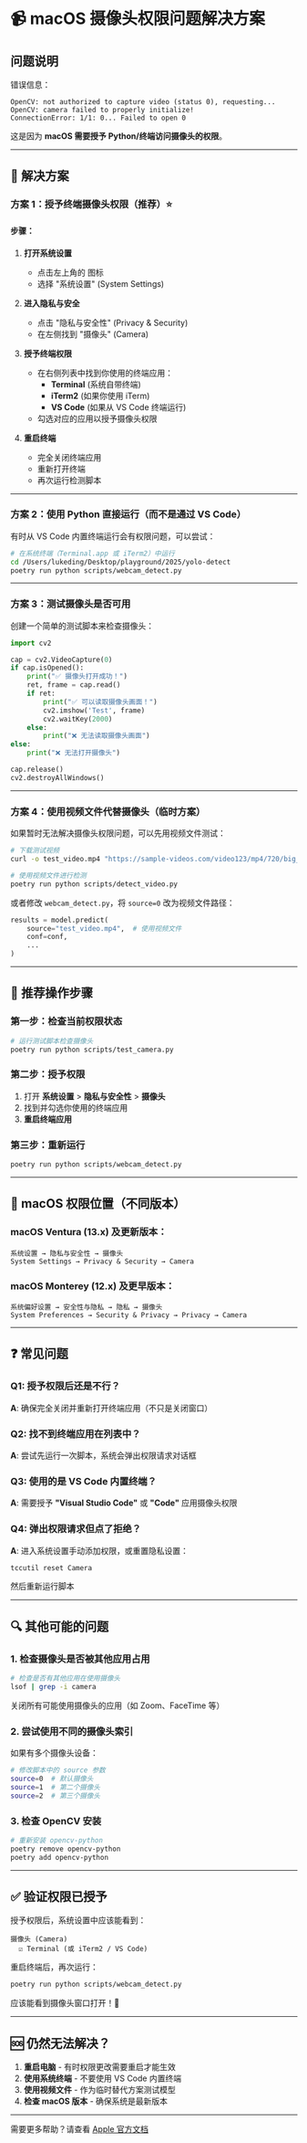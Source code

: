 # 📹 macOS 摄像头权限问题解决方案

## 问题说明

错误信息：

```
OpenCV: not authorized to capture video (status 0), requesting...
OpenCV: camera failed to properly initialize!
ConnectionError: 1/1: 0... Failed to open 0
```

这是因为 **macOS 需要授予 Python/终端访问摄像头的权限**。

---

## 🔧 解决方案

### 方案 1：授予终端摄像头权限（推荐）⭐

#### 步骤：

1. **打开系统设置**

   - 点击左上角的 图标
   - 选择 "系统设置" (System Settings)

2. **进入隐私与安全**

   - 点击 "隐私与安全性" (Privacy & Security)
   - 在左侧找到 "摄像头" (Camera)

3. **授予终端权限**

   - 在右侧列表中找到你使用的终端应用：
     - **Terminal** (系统自带终端)
     - **iTerm2** (如果你使用 iTerm)
     - **VS Code** (如果从 VS Code 终端运行)
   - 勾选对应的应用以授予摄像头权限

4. **重启终端**
   - 完全关闭终端应用
   - 重新打开终端
   - 再次运行检测脚本

---

### 方案 2：使用 Python 直接运行（而不是通过 VS Code）

有时从 VS Code 内置终端运行会有权限问题，可以尝试：

```bash
# 在系统终端（Terminal.app 或 iTerm2）中运行
cd /Users/lukeding/Desktop/playground/2025/yolo-detect
poetry run python scripts/webcam_detect.py
```

---

### 方案 3：测试摄像头是否可用

创建一个简单的测试脚本来检查摄像头：

```python
import cv2

cap = cv2.VideoCapture(0)
if cap.isOpened():
    print("✅ 摄像头打开成功！")
    ret, frame = cap.read()
    if ret:
        print("✅ 可以读取摄像头画面！")
        cv2.imshow('Test', frame)
        cv2.waitKey(2000)
    else:
        print("❌ 无法读取摄像头画面")
else:
    print("❌ 无法打开摄像头")

cap.release()
cv2.destroyAllWindows()
```

---

### 方案 4：使用视频文件代替摄像头（临时方案）

如果暂时无法解决摄像头权限问题，可以先用视频文件测试：

```bash
# 下载测试视频
curl -o test_video.mp4 "https://sample-videos.com/video123/mp4/720/big_buck_bunny_720p_1mb.mp4"

# 使用视频文件进行检测
poetry run python scripts/detect_video.py
```

或者修改 `webcam_detect.py`，将 `source=0` 改为视频文件路径：

```python
results = model.predict(
    source="test_video.mp4",  # 使用视频文件
    conf=conf,
    ...
)
```

---

## 🎯 推荐操作步骤

### 第一步：检查当前权限状态

```bash
# 运行测试脚本检查摄像头
poetry run python scripts/test_camera.py
```

### 第二步：授予权限

1. 打开 **系统设置** > **隐私与安全性** > **摄像头**
2. 找到并勾选你使用的终端应用
3. **重启终端应用**

### 第三步：重新运行

```bash
poetry run python scripts/webcam_detect.py
```

---

## 📝 macOS 权限位置（不同版本）

### macOS Ventura (13.x) 及更新版本：

```
系统设置 → 隐私与安全性 → 摄像头
System Settings → Privacy & Security → Camera
```

### macOS Monterey (12.x) 及更早版本：

```
系统偏好设置 → 安全性与隐私 → 隐私 → 摄像头
System Preferences → Security & Privacy → Privacy → Camera
```

---

## ❓ 常见问题

### Q1: 授予权限后还是不行？

**A**: 确保完全关闭并重新打开终端应用（不只是关闭窗口）

### Q2: 找不到终端应用在列表中？

**A**: 尝试先运行一次脚本，系统会弹出权限请求对话框

### Q3: 使用的是 VS Code 内置终端？

**A**: 需要授予 **"Visual Studio Code"** 或 **"Code"** 应用摄像头权限

### Q4: 弹出权限请求但点了拒绝？

**A**: 进入系统设置手动添加权限，或重置隐私设置：

```bash
tccutil reset Camera
```

然后重新运行脚本

---

## 🔍 其他可能的问题

### 1. 检查摄像头是否被其他应用占用

```bash
# 检查是否有其他应用在使用摄像头
lsof | grep -i camera
```

关闭所有可能使用摄像头的应用（如 Zoom、FaceTime 等）

### 2. 尝试使用不同的摄像头索引

如果有多个摄像头设备：

```bash
# 修改脚本中的 source 参数
source=0  # 默认摄像头
source=1  # 第二个摄像头
source=2  # 第三个摄像头
```

### 3. 检查 OpenCV 安装

```bash
# 重新安装 opencv-python
poetry remove opencv-python
poetry add opencv-python
```

---

## ✅ 验证权限已授予

授予权限后，系统设置中应该能看到：

```
摄像头 (Camera)
  ☑ Terminal (或 iTerm2 / VS Code)
```

重启终端后，再次运行：

```bash
poetry run python scripts/webcam_detect.py
```

应该能看到摄像头窗口打开！🎉

---

## 🆘 仍然无法解决？

1. **重启电脑** - 有时权限更改需要重启才能生效
2. **使用系统终端** - 不要使用 VS Code 内置终端
3. **使用视频文件** - 作为临时替代方案测试模型
4. **检查 macOS 版本** - 确保系统是最新版本

---

需要更多帮助？请查看 [Apple 官方文档](https://support.apple.com/zh-cn/guide/mac-help/mchlf6d108da/mac)
